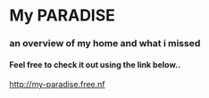 
<h1>My PARADISE</h1>
<h3>an overview of my home and what i missed</h3>
<h4>Feel free to check it out using the link below..</h4>
<a href="http://my-paradise.free.nf">http://my-paradise.free.nf</a>
